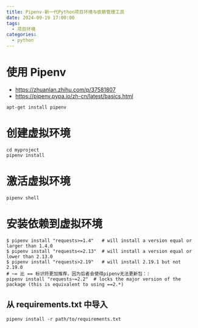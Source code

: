```yaml
---
title: Pipenv-新一代Python项目环境与依赖管理工具
date: 2024-09-19 17:00:00
tags:
  - 项目环境
categories:
  - python
---
```


# 使用 Pipenv

- https://zhuanlan.zhihu.com/p/37581807
- https://pipenv.pypa.io/zh-cn/latest/basics.html

```shell
apt-get install pipenv
```

# 创建虚拟环境

```shell
cd myproject
pipenv install
```

# 激活虚拟环境

```shell
pipenv shell
```

# 安装依赖到虚拟环境

```shell
$ pipenv install "requests>=1.4"   # will install a version equal or larger than 1.4.0
$ pipenv install "requests<=2.13"  # will install a version equal or lower than 2.13.0
$ pipenv install "requests>2.19"   # will install 2.19.1 but not 2.19.0
# ~= 比 == 标识符更加推荐，因为后者会使得pipenv无法更新包：:
pipenv install "requests~=2.2"  # locks the major version of the package (this is equivalent to using ==2.*)
```

## 从 requirements.txt 中导入

```shell
pipenv install -r path/to/requirements.txt
```
